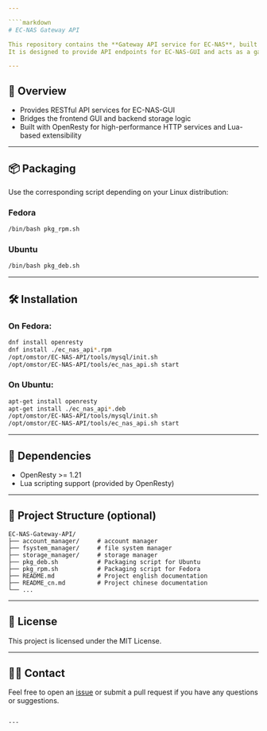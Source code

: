 ```yaml
---

````markdown
# EC-NAS Gateway API

This repository contains the **Gateway API service for EC-NAS**, built on top of [OpenResty](https://openresty.org/).  
It is designed to provide API endpoints for EC-NAS-GUI and acts as a gateway to the underlying storage service.

---
```


## 📌 Overview

- Provides RESTful API services for EC-NAS-GUI
- Bridges the frontend GUI and backend storage logic
- Built with OpenResty for high-performance HTTP services and Lua-based extensibility

---

## 📦 Packaging

Use the corresponding script depending on your Linux distribution:

### Fedora

```bash
/bin/bash pkg_rpm.sh
````

### Ubuntu

```bash
/bin/bash pkg_deb.sh
```

---

## 🛠 Installation

### On Fedora:

```bash
dnf install openresty
dnf install ./ec_nas_api*.rpm
/opt/omstor/EC-NAS-API/tools/mysql/init.sh
/opt/omstor/EC-NAS-API/tools/ec_nas_api.sh start
```

### On Ubuntu:

```bash
apt-get install openresty
apt-get install ./ec_nas_api*.deb
/opt/omstor/EC-NAS-API/tools/mysql/init.sh
/opt/omstor/EC-NAS-API/tools/ec_nas_api.sh start
```

---

## 🔧 Dependencies

* OpenResty >= 1.21
* Lua scripting support (provided by OpenResty)

---

## 📁 Project Structure (optional)

```
EC-NAS-Gateway-API/
├── account_manager/     # account manager
├── fsystem_manager/     # file system manager
├── storage_manager/     # storage manager
├── pkg_deb.sh           # Packaging script for Ubuntu
├── pkg_rpm.sh           # Packaging script for Fedora
├── README.md            # Project english documentation
├── README_cn.md         # Project chinese documentation
└── ...
```

---

## 📄 License

This project is licensed under the MIT License.

---

## 🙋‍♂️ Contact

Feel free to open an [issue](https://github.com/ChainEarn/EC-NAS-API/issues) or submit a pull request if you have any questions or suggestions.

```

---
